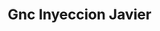 ---
title: "Gnc Inyeccion Javier"
url: /san-salvador-de-jujuy/gnc-inyeccion-javier/
shop: reparación de automóviles
---